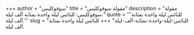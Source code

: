 +++
author = "سوفوكليس"
title = "مقولة سوفوكليس"
description = "مقولة سوفوكليس: للبائس ليلة واحدة بمثابة ألف ليلة."
quote = '''للبائس ليلة واحدة بمثابة ألف ليلة.'''
slug = "للبائس-ليلة-واحدة-بمثابة-ألف-ليلة"
+++
للبائس ليلة واحدة بمثابة ألف ليلة.
